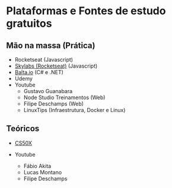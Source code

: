 # Plataformas e Fontes de estudo gratuitos

## Mão na massa (Prática)

- Rocketseat (Javascript)
- [Skylabs (Rocketseat)](https://skylab.rocketseat.com.br/) (Javascript)
- [Balta.io](http://balta.io/) (C# e .NET)
- Udemy
- Youtube
  - Gustavo Guanabara
  - Node Studio Treinamentos (Web)
  - Filipe Deschamps (Web)
  - LinuxTips (Infraestrutura, Docker e Linux)

## Teóricos

- [CS50X](https://cs50.harvard.edu/x/2020/)

- Youtube
  - Fábio Akita
  - Lucas Montano
  - Filipe Deschamps